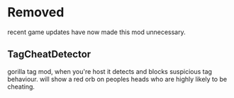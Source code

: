 # Removed
recent game updates have now made this mod unnecessary.

## TagCheatDetector
gorilla tag mod, when you're host it detects and blocks suspicious tag behaviour. will show a red orb on peoples heads who are highly likely to be cheating.
